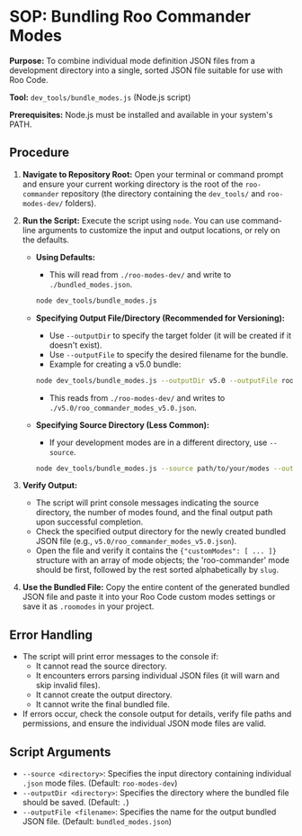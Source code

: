 # SOP: Bundling Roo Commander Modes

**Purpose:** To combine individual mode definition JSON files from a development directory into a single, sorted JSON file suitable for use with Roo Code.

**Tool:** `dev_tools/bundle_modes.js` (Node.js script)

**Prerequisites:** Node.js must be installed and available in your system's PATH.

## Procedure

1.  **Navigate to Repository Root:** Open your terminal or command prompt and ensure your current working directory is the root of the `roo-commander` repository (the directory containing the `dev_tools/` and `roo-modes-dev/` folders).

2.  **Run the Script:** Execute the script using `node`. You can use command-line arguments to customize the input and output locations, or rely on the defaults.

    *   **Using Defaults:**
        *   This will read from `./roo-modes-dev/` and write to `./bundled_modes.json`.
        ```bash
        node dev_tools/bundle_modes.js
        ```

    *   **Specifying Output File/Directory (Recommended for Versioning):**
        *   Use `--outputDir` to specify the target folder (it will be created if it doesn't exist).
        *   Use `--outputFile` to specify the desired filename for the bundle.
        *   Example for creating a v5.0 bundle:
        ```bash
        node dev_tools/bundle_modes.js --outputDir v5.0 --outputFile roo_commander_modes_v5.0.json
        ```
        *   This reads from `./roo-modes-dev/` and writes to `./v5.0/roo_commander_modes_v5.0.json`.

    *   **Specifying Source Directory (Less Common):**
        *   If your development modes are in a different directory, use `--source`.
        ```bash
        node dev_tools/bundle_modes.js --source path/to/your/modes --outputDir v5.1 --outputFile roo_commander_modes_v5.1.json
        ```

3.  **Verify Output:**
    *   The script will print console messages indicating the source directory, the number of modes found, and the final output path upon successful completion.
    *   Check the specified output directory for the newly created bundled JSON file (e.g., `v5.0/roo_commander_modes_v5.0.json`).
    *   Open the file and verify it contains the `{"customModes": [ ... ]}` structure with an array of mode objects; the 'roo-commander' mode should be first, followed by the rest sorted alphabetically by `slug`.

4.  **Use the Bundled File:** Copy the entire content of the generated bundled JSON file and paste it into your Roo Code custom modes settings or save it as `.roomodes` in your project.

## Error Handling

*   The script will print error messages to the console if:
    *   It cannot read the source directory.
    *   It encounters errors parsing individual JSON files (it will warn and skip invalid files).
    *   It cannot create the output directory.
    *   It cannot write the final bundled file.
*   If errors occur, check the console output for details, verify file paths and permissions, and ensure the individual JSON mode files are valid.

## Script Arguments

*   `--source <directory>`: Specifies the input directory containing individual `.json` mode files. (Default: `roo-modes-dev`)
*   `--outputDir <directory>`: Specifies the directory where the bundled file should be saved. (Default: `.`)
*   `--outputFile <filename>`: Specifies the name for the output bundled JSON file. (Default: `bundled_modes.json`)
